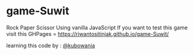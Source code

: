 # game-Suwit
Rock Paper Scissor Using vanilla JavaScript
If you want to test this game visit this GHPages = https://riwantositinjak.github.io/game-Suwit/

learning this code by : [@kubowania](https://github.com/kubowania)

